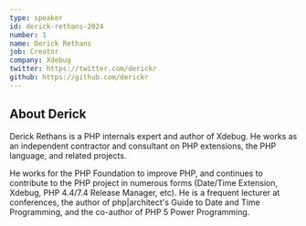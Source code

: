 ```yaml
---
type: speaker
id: derick-rethans-2024
number: 1
name: Derick Rethans
job: Creator
company: Xdebug
twitter: https://twitter.com/derickr
github: https://github.com/derickr
---
```


## About Derick

Derick Rethans is a PHP internals expert and author of Xdebug. He works as an independent contractor and consultant on PHP extensions, the PHP language, and related projects.

He works for the PHP Foundation to improve PHP, and continues to contribute to the PHP project in numerous forms (Date/Time Extension, Xdebug, PHP 4.4/7.4 Release Manager, etc). He is a frequent lecturer at conferences, the author of php|architect's Guide to Date and Time Programming, and the co-author of PHP 5 Power Programming.